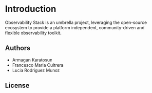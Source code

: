 # Introduction

Observability Stack is an umbrella project, leveraging the open-source ecosystem to provide a platform independent, community-driven and flexible observability toolkit. 

## Authors
- Armagan Karatosun
- Francesco Maria Cultrera
- Lucia Rodriguez Munoz

## License